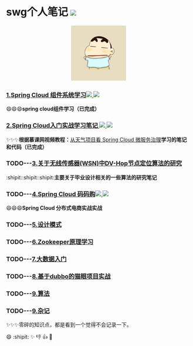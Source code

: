 # swg个人笔记 ![](https://img.shields.io/badge/language-java-orange.svg)

<div align="center">
	<img src="pic/avatar.png" width="150px">
</div>

### [1.Spring Cloud 组件系统学习![](https://img.shields.io/badge/SpringBoot-2.0.3.RELEASE-519dd9.svg) ![](https://img.shields.io/badge/SpringCloud-Finchley.RELEASE.RELEASE-519dd9.svg)](https://github.com/sunweiguo/swgBook/tree/master/spirng-cloud-modules/) 

:smile::smile::smile:<b>spring cloud组件学习（已完成）</b>


### [2.Spring Cloud入门实战学习笔记 ![](https://img.shields.io/badge/SpringBoot-2.1.0.RELEASE-519dd9.svg) ![](https://img.shields.io/badge/SpringCloud-Finchley.RELEASE.RELEASE-519dd9.svg)](https://github.com/sunweiguo/swgBook/tree/master/spring-cloud-weather-action) 

:sparkles::sparkles::sparkles:<b>根据慕课网视频教程：</b>[从天气项目看 Spring Cloud 微服务治理](http://coding.imooc.com/class/177.html)<b>学习的笔记和代码（已完成）</b>



### TODO---[3.关于无线传感器(WSN)中DV-Hop节点定位算法的研究](https://github.com/sunweiguo/swgBook/tree/master/spirng-cloud-modules/) 

:shipit::shipit::shipit:<b>主要关于毕业设计相关的一些算法的研究笔记</b>



### TODO---[4.Spring Cloud 码码购![](https://img.shields.io/badge/SpringBoot-2.0.3.RELEASE-519dd9.svg) ![](https://img.shields.io/badge/SpringCloud-Finchley.RELEASE.RELEASE-519dd9.svg)](https://github.com/sunweiguo/swgBook/tree/master/spirng-cloud-modules/) 


:smile::smile::smile:<b>Spring Cloud 分布式电商实战实战</b>

### TODO---[5.设计模式](https://github.com/sunweiguo/swgBook/tree/master/spirng-cloud-modules/)




### TODO---[6.Zookeeper原理学习](https://github.com/sunweiguo/swgBook/tree/master/spirng-cloud-modules/) 


### TODO---[7.大数据入门](https://github.com/sunweiguo/swgBook/tree/master/spirng-cloud-modules/)



### TODO---[8.基于dubbo的猫眼项目实战](https://github.com/sunweiguo/swgBook/tree/master/spirng-cloud-modules/)


### TODO---[9.算法](https://github.com/sunweiguo/swgBook/tree/master/spirng-cloud-modules/)


### TODO---[9.杂记](https://github.com/sunweiguo/swgBook/tree/master/zaji)

:sparkles::sparkles::sparkles:零碎的知识点，都是看到一个觉得不会记录一下。


:smile: :shipit: :sparkles: :-1: :+1: :clap:


